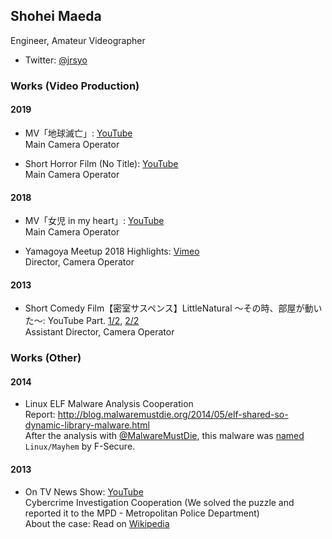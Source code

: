 ## Shohei Maeda

Engineer, Amateur Videographer

- Twitter: [@jrsyo](https://twitter.com/jrsyo)

### Works (Video Production)

#### 2019
- MV「地球滅亡」: [YouTube](https://youtu.be/kZzqYwn1y-k)  
Main Camera Operator

- Short Horror Film (No Title): [YouTube](https://youtu.be/P5z0xi_trUY)  
Main Camera Operator

#### 2018
- MV「女児 in my heart」: [YouTube](https://youtu.be/F2G44eS6aco)  
Main Camera Operator

- Yamagoya Meetup 2018 Highlights: [Vimeo](https://vimeo.com/299163951)  
Director, Camera Operator

#### 2013
- Short Comedy Film【密室サスペンス】LittleNatural ～その時、部屋が動いた～: YouTube Part. [1/2](https://youtu.be/xVToGNMoih8), [2/2](https://youtu.be/86HVft4g4SY)  
Assistant Director, Camera Operator

### Works (Other)

#### 2014
- Linux ELF Malware Analysis Cooperation  
Report: http://blog.malwaremustdie.org/2014/05/elf-shared-so-dynamic-library-malware.html  
After the analysis with [@MalwareMustDie](http://www.malwaremustdie.org/), this malware was [named](https://www.f-secure.com/weblog/archives/00002727.html) `Linux/Mayhem` by F-Secure.

#### 2013
- On TV News Show: [YouTube](https://youtu.be/TevKmexDy_Q)  
Cybercrime Investigation Cooperation (We solved the puzzle and reported it to the MPD - Metropolitan Police Department)  
About the case: Read on [Wikipedia](https://ja.wikipedia.org/wiki/%E3%83%91%E3%82%BD%E3%82%B3%E3%83%B3%E9%81%A0%E9%9A%94%E6%93%8D%E4%BD%9C%E4%BA%8B%E4%BB%B6)
